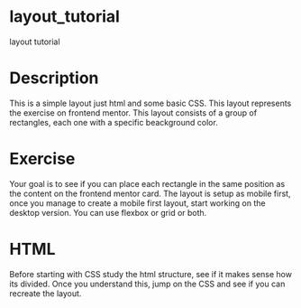 # layout_tutorial
 layout tutorial

 # Description
 This is a simple layout just html and some basic CSS. This layout represents the exercise on frontend mentor. This layout consists of a group of rectangles, each one with a specific beackground color.

 # Exercise
 Your goal is to see if you can place each rectangle in the same position as the content on the frontend mentor card. The layout is setup as mobile first, once you manage to create a mobile first layout, start working on the desktop version. You can use flexbox or grid or both.

 # HTML
 Before starting with CSS study the html structure, see if it makes sense how its divided. Once you understand this, jump on the CSS and see if you can recreate the layout.

[](screenshot_mobile.jpg)